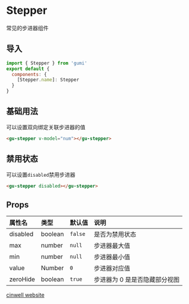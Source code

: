 # Stepper

常见的步进器组件

<div class="mdoc">
<div class="mdoc-main">

## 导入

```js
import { Stepper } from 'gumi'
export default {
  components: {
    [Stepper.name]: Stepper
  }
}
```

## 基础用法

可以设置双向绑定关联步进器的值

```html
<gu-stepper v-model="num"></gu-stepper>
```

## 禁用状态

可以设置`disabled`禁用步进器

```html
<gu-stepper disabled></gu-stepper>
```

## Props

| 属性名   | 类型    | 默认值  | 说明                          |
| :------- | :------ | :------ | :---------------------------- |
| disabled | boolean | `false` | 是否为禁用状态                |
| max      | number  | `null`   | 步进器最大值                  |
| min      | number  | `null`     | 步进器最小值                  |
| value    | Number  | `0`     | 步进器对应值                  |
| zeroHide | boolean | `true`  | 步进器为 0 是是否隐藏部分视图 |

</div>

<div class="mdoc-section">

[cinwell website](http://localhost:8080/#/senior/stepper ':include :type=iframe frameborder=no ')

</div>

</div>
